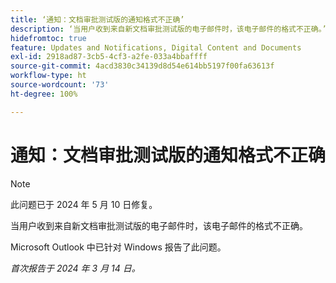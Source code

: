 ```yaml
---
title: ‘通知：文档审批测试版的通知格式不正确’
description: ‘当用户收到来自新文档审批测试版的电子邮件时，该电子邮件的格式不正确。’
hidefromtoc: true
feature: Updates and Notifications, Digital Content and Documents
exl-id: 2918ad87-3cb5-4cf3-a2fe-033a4bbaffff
source-git-commit: 4acd3830c34139d8d54e614bb5197f00fa63613f
workflow-type: ht
source-wordcount: '73'
ht-degree: 100%

---
```


# 通知：文档审批测试版的通知格式不正确

>[!NOTE]
>
>此问题已于 2024 年 5 月 10 日修复。

当用户收到来自新文档审批测试版的电子邮件时，该电子邮件的格式不正确。

Microsoft Outlook 中已针对 Windows 报告了此问题。

_首次报告于 2024 年 3 月 14 日。_
